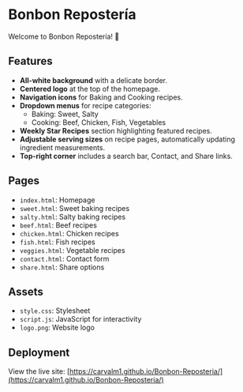# Bonbon Repostería

Welcome to Bonbon Repostería! 🍰

## Features

- **All-white background** with a delicate border.
- **Centered logo** at the top of the homepage.
- **Navigation icons** for Baking and Cooking recipes.
- **Dropdown menus** for recipe categories:
  - Baking: Sweet, Salty
  - Cooking: Beef, Chicken, Fish, Vegetables
- **Weekly Star Recipes** section highlighting featured recipes.
- **Adjustable serving sizes** on recipe pages, automatically updating ingredient measurements.
- **Top-right corner** includes a search bar, Contact, and Share links.

## Pages

- `index.html`: Homepage
- `sweet.html`: Sweet baking recipes
- `salty.html`: Salty baking recipes
- `beef.html`: Beef recipes
- `chicken.html`: Chicken recipes
- `fish.html`: Fish recipes
- `veggies.html`: Vegetable recipes
- `contact.html`: Contact form
- `share.html`: Share options

## Assets

- `style.css`: Stylesheet
- `script.js`: JavaScript for interactivity
- `logo.png`: Website logo

## Deployment

View the live site: [https://carvalm1.github.io/Bonbon-Reposteria/](https://carvalm1.github.io/Bonbon-Reposteria/)

